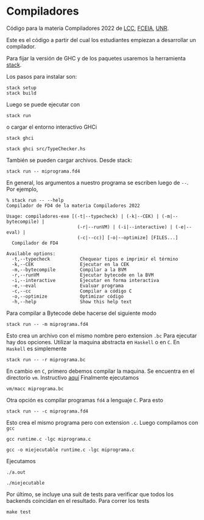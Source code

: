 # Compiladores
Código para la materia Compiladores 2022 de [LCC](https://dcc.fceia.unr.edu.ar), [FCEIA](https://www.fceia.unr.edu.ar), [UNR](https://www.unr.edu.ar).

Este es el código a partir del cual los estudiantes empiezan a desarrollar un compilador.

Para fijar la versión de GHC y de los paquetes usaremos la herramienta [stack](https://docs.haskellstack.org/en/stable/README/).

Los pasos para instalar son:

```code
stack setup
stack build
```

Luego se puede ejecutar con 
```code
stack run
```
o cargar el entorno interactivo GHCi
```code
stack ghci

stack ghci src/TypeChecker.hs
```

También se pueden cargar archivos. Desde stack:
```code
stack run -- miprograma.fd4
```

En general, los argumentos a nuestro programa se escriben luego de `--`. Por ejemplo,
```code
% stack run -- --help
Compilador de FD4 de la materia Compiladores 2022

Usage: compiladores-exe [(-t|--typecheck) | (-k|--CEK) | (-m|--bytecompile) | 
                          (-r|--runVM) | (-i|--interactive) | (-e|--eval) | 
                          (-c|--cc)] [-o|--optimize] [FILES...]
  Compilador de FD4

Available options:
  -t,--typecheck           Chequear tipos e imprimir el término
  -k,--CEK                 Ejecutar en la CEK
  -m,--bytecompile         Compilar a la BVM
  -r,--runVM               Ejecutar bytecode en la BVM
  -i,--interactive         Ejecutar en forma interactiva
  -e,--eval                Evaluar programa
  -c,--cc                  Compilar a código C
  -o,--optimize            Optimizar código
  -h,--help                Show this help text
```
Para compilar a Bytecode debe hacerse del siguiente modo
```code
stack run -- -m miprograma.fd4
```
Esto crea un archivo con el mismo nombre pero extension `.bc`
Para ejecutar hay dos opciones. Utilizar la maquina abstracta en `Haskell` o en `C`.
En `Haskell` es simplemente
```code
stack run -- -r miprograma.bc
```
En cambio en `C`, primero debemos compilar la maquina. Se encuentra en el directorio `vm`. Instructivo [aquí](https://github.com/TomasCastroRojas/compiladores2022/blob/main/vm/README.md)
Finalmente ejecutamos
```code
vm/macc miprograma.bc
```
Otra opción es compilar programas `fd4` a lenguaje `C`. Para esto
```code
stack run -- -c miprograma.fd4
```
Esto crea el mismo programa pero con extension `.c`. Luego compilamos con `gcc`
```code
gcc runtime.c -lgc miprograma.c

gcc -o miejecutable runtime.c -lgc miprograma.c
```
Ejecutamos
```code
./a.out

./miejecutable
```
Por último, se incluye una suit de tests para verificar que todos los backends coincidan en el resultado. Para correr los tests
```code 
make test
```
